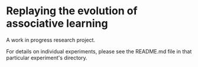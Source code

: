 # Replaying the evolution of associative learning

A work in progress research project. 

For details on individual experiments, please see the README.md file in that particular experiment's directory.  
